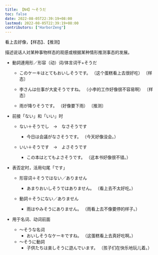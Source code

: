 ```yaml
---
title: 【N4】～そうだ
toc: false
date: 2022-08-05T22:39:19+08:00
lastmod: 2022-08-05T22:39:19+08:00
contributors: ["HarborZeng"]
---
```


看上去好像，【样态】、【推测】

描述说话人对某种事物样态的观感或根据某种情形推测事态的发展。

- 動詞連用形／形容（动）词/体言词干+そうだ

  - このケーキはとてもおいしそうです。 （这个蛋糕看上去很好吃） 〔样态〕

  - 李さんは仕事が大変そうですね。 （小李的工作好像很不容易啊） 〔样态〕

  - 雨が降りそうです。 （好像要下雨） 〔推测〕

- 前接「ない」和「いい」时

  - ない＋そうでし　→　なさそうです
    - 今日は会議がなさそうです。 （今天好像没会。）

  - いい＋そうです　→　よさそうです
    - この本はとてもよさそうです。 （这本书好像很不错。）

- 表否定时，活用句尾「です」

  - 形容词＋そうではない／ありません
    - あまりおいしそうではありません。 （看上去不太好吃。）

  - 動詞＋そうにない／ありません
    - 雨はやみそうにありません。 （雨看上去不像要停的样子。）

- 用于名词、动词前面

  - ～そうな名词
    - おいしそうなケーキですね。 （这蛋糕看上去真好吃啊。）
  - ～そうに動詞
    - 子供たちは楽しそうに遊んでいます。 （孩子们在快乐地玩儿着。）

